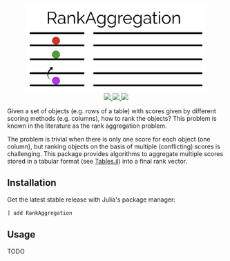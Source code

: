 <p align="center">
  <img src="docs/RankAggregation.png" height="200"><br>
  <a href="https://travis-ci.org/juliohm/RankAggregation.jl">
    <img src="https://travis-ci.org/juliohm/RankAggregation.jl.svg?branch=master">
  </a>
  <a href="https://codecov.io/gh/juliohm/RankAggregation.jl">
    <img src="https://codecov.io/gh/juliohm/RankAggregation.jl/branch/master/graph/badge.svg">
  </a>
  <a href="LICENSE">
    <img src="https://img.shields.io/badge/license-ISC-blue.svg">
  </a>
</p>

Given a set of objects (e.g. rows of a table) with scores given by different scoring methods (e.g. columns), how to rank the objects? This problem is known in the literature as the rank aggregation problem.

The problem is trivial when there is only one score for each object (one column), but ranking objects on the basis of multiple (conflicting) scores is challenging. This package provides algorithms to aggregate multiple scores stored in a tabular format (see [Tables.jl](https://github.com/JuliaData/Tables.jl)) into a final rank vector.

## Installation

Get the latest stable release with Julia's package manager:

```julia
] add RankAggregation
```

## Usage

TODO
